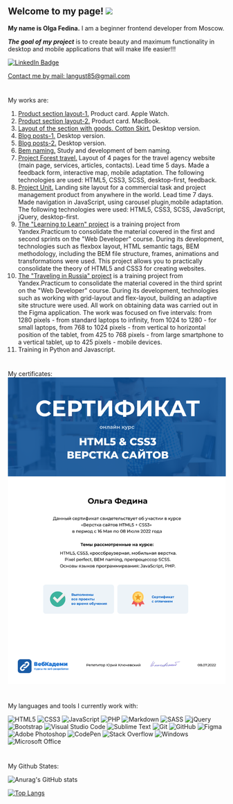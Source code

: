 ## **Welcome to my page!** ![](https://komarev.com/ghpvc/?username=ov-fedina&color=brightgreen)
**My name is Olga Fedina.**
I am a beginner frontend developer from Moscow.

***The goal of my project*** is to create beauty and maximum functionality in desktop and mobile applications that will make life easier!!!

<div id="badges">
  <a href="www.linkedin.com/in/ov-fedina">
    <img src="https://img.shields.io/badge/LinkedIn-blue?style=for-the-badge&logo=linkedin&logoColor=white" alt="LinkedIn Badge"/>
</div>

Contact me by mail: <langust85@gmail.com>

#
My works are:
1. [Product section layout-1.](http://cl34438.tmweb.ru/apple-watch/index.html)
Product card. Apple Watch.
2. [Product section layout-2.](http://cl34438.tmweb.ru/macbook/index.html)
Product card. MacBook.
3. [Layout of the section with goods. Cotton Skirt.](http://cl34438.tmweb.ru/product-cards-desktop/index.html)
Desktop version.
4. [Blog posts-1.](http://cl34438.tmweb.ru/blog-posts-desktop/index.html)
Desktop version.
5. [Blog posts-2.](http://cl34438.tmweb.ru/blog-02-desktop/index.html)
Desktop version.
6. [Bem naming.](http://cl34438.tmweb.ru/bem/index.html)
Study and development of bem naming.
7. [Project Forest travel.](http://cl34438.tmweb.ru/forest-travel/main.html)
Layout of 4 pages for the travel agency website (main page, services, articles, contacts). Lead time 5 days. Made a feedback form, interactive map, mobile adaptation. The following technologies are used: HTML5, CSS3, SCSS, desktop-first, feedback.
8. [Project Unit.](http://cl34438.tmweb.ru/unit-project/index.html)
Landing site layout for a commercial task and project management product from anywhere in the world. Lead time 7 days. Made navigation in JavaScript, using carousel plugin,mobile adaptation. The following technologies were used: HTML5, CSS3, SCSS, JavaScript, jQuery, desktop-first.
9. [The "Learning to Learn" project](https://ov-fedina.github.io/how-to-learn/index.html)
is a training project from Yandex.Practicum to consolidate the material covered in the first and second sprints on the "Web Developer" course. During its development, technologies such as flexbox layout, HTML semantic tags, BEM methodology, including the BEM file structure, frames, animations and transformations were used. This project allows you to practically consolidate the theory of HTML5 and CSS3 for creating websites.
10. [The "Traveling in Russia" project](https://ov-fedina.github.io/russian-travel/index.html)
is a training project from Yandex.Practicum to consolidate the material covered in the third sprint on the "Web Developer" course. During its development, technologies such as working with grid-layout and flex-layout, building an adaptive site structure were used. All work on obtaining data was carried out in the Figma application.
The work was focused on five intervals: from 1280 pixels - from standard laptops to infinity, from 1024 to 1280 - for small laptops, from 768 to 1024 pixels - from vertical to horizontal position of the tablet, from 425 to 768 pixels - from large smartphone to a vertical tablet, up to 425 pixels - mobile devices.
11. Training in Python and Javascript.
#
My certificates:
![](/img/olga-fedina.png)


#
My languages and tools I currently work with:

![HTML5](https://img.shields.io/badge/html5-%23E34F26.svg?style=for-the-badge&logo=html5&logoColor=white)
![CSS3](https://img.shields.io/badge/css3-%231572B6.svg?style=for-the-badge&logo=css3&logoColor=white)
![JavaScript](https://img.shields.io/badge/javascript-%23323330.svg?style=for-the-badge&logo=javascript&logoColor=%23F7DF1E)
![PHP](https://img.shields.io/badge/php-%23777BB4.svg?style=for-the-badge&logo=php&logoColor=white)
![Markdown](https://img.shields.io/badge/markdown-%23000000.svg?style=for-the-badge&logo=markdown&logoColor=white)
![SASS](https://img.shields.io/badge/SASS-hotpink.svg?style=for-the-badge&logo=SASS&logoColor=white)
![jQuery](https://img.shields.io/badge/jquery-%230769AD.svg?style=for-the-badge&logo=jquery&logoColor=white)
![Bootstrap](https://img.shields.io/badge/bootstrap-%23563D7C.svg?style=for-the-badge&logo=bootstrap&logoColor=white)
![Visual Studio Code](https://img.shields.io/badge/Visual%20Studio%20Code-0078d7.svg?style=for-the-badge&logo=visual-studio-code&logoColor=white)
![Sublime Text](https://img.shields.io/badge/sublime_text-%23575757.svg?style=for-the-badge&logo=sublime-text&logoColor=important)
![Git](https://img.shields.io/badge/git-%23F05033.svg?style=for-the-badge&logo=git&logoColor=white)
![GitHub](https://img.shields.io/badge/github-%23121011.svg?style=for-the-badge&logo=github&logoColor=white)
![Figma](https://img.shields.io/badge/figma-%23F24E1E.svg?style=for-the-badge&logo=figma&logoColor=white)
![Adobe Photoshop](https://img.shields.io/badge/adobe%20photoshop-%2331A8FF.svg?style=for-the-badge&logo=adobe%20photoshop&logoColor=white)
![CodePen](https://img.shields.io/badge/Codepen-000000?style=for-the-badge&logo=codepen&logoColor=white)
![Stack Overflow](https://img.shields.io/badge/-Stackoverflow-FE7A16?style=for-the-badge&logo=stack-overflow&logoColor=white)
![Windows](https://img.shields.io/badge/Windows-0078D6?style=for-the-badge&logo=windows&logoColor=white)
![Microsoft Office](https://img.shields.io/badge/Microsoft_Office-D83B01?style=for-the-badge&logo=microsoft-office&logoColor=white)

#
My Github States:

![Anurag's GitHub stats](https://github-readme-stats.vercel.app/api?username=ov-fedina&show_icons=true&theme)

[![Top Langs](https://github-readme-stats.vercel.app/api/top-langs/?username=ov-fedina&layout=compact&theme)](https://github.com/ov-fedina/github-readme-stats)
